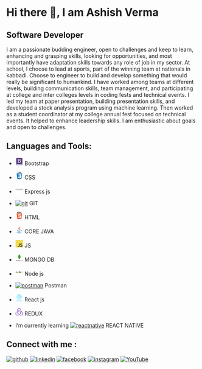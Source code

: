 # Hi there 👋, I am Ashish Verma
## Software Developer
I am a passionate budding engineer, open to challenges and keep to learn, enhancing and grasping skills, looking for opportunities, and most importantly have adaptation skills towards any role of job in my sector.
At school, I choose to lead at sports, part of the winning team at nationals in kabbadi. Choose to engineer to build and develop something that would really be significant to humankind. I have worked among teams at different levels, building communication skills, team management, and participating at college and inter colleges levels in coding fests and technical events. I led my team at paper presentation, building presentation skills, and developed a stock analysis program using machine learning.
Then worked as a student coordinator at my college annual fest focused on technical events. It helped to enhance leadership skills. I am enthusiastic about goals and open to challenges.

## Languages and Tools:
- [<img src="https://raw.githubusercontent.com/devicons/devicon/master/icons/bootstrap/bootstrap-plain-wordmark.svg" alt="bootstrap" width="20" height="20"/>](https://getbootstrap.com) Bootstrap
- [<img src="https://raw.githubusercontent.com/devicons/devicon/master/icons/css3/css3-original-wordmark.svg" alt="css3" width="20" height="20"/>](https://www.w3schools.com/css/) CSS
- [<img src="https://raw.githubusercontent.com/devicons/devicon/master/icons/express/express-original-wordmark.svg" alt="express" width="20" height="20"/>](https://expressjs.com) Express js
- [<img src="https://www.vectorlogo.zone/logos/git-scm/git-scm-icon.svg" alt="git" width="20" height="20"/>](https://git-scm.com/) GIT
- [<img src="https://raw.githubusercontent.com/devicons/devicon/master/icons/html5/html5-original-wordmark.svg" alt="html5" width="20" height="20"/>](https://www.w3.org/html/) HTML
- [<img src="https://raw.githubusercontent.com/devicons/devicon/master/icons/java/java-original.svg" alt="java" width="20" height="20"/>](https://www.java.com) CORE JAVA
- [<img src="https://raw.githubusercontent.com/devicons/devicon/master/icons/javascript/javascript-original.svg" alt="javascript" width="20" height="20"/>](https://developer.mozilla.org/en-US/docs/Web/JavaScript) JS
- [<img src="https://raw.githubusercontent.com/devicons/devicon/master/icons/mongodb/mongodb-original-wordmark.svg" alt="mongodb" width="20" height="20"/>](https://www.mongodb.com/) MONGO DB
- [<img src="https://raw.githubusercontent.com/devicons/devicon/master/icons/nodejs/nodejs-original-wordmark.svg" alt="nodejs" width="20" height="20"/>](https://nodejs.org) Node js
- [<img src="https://www.vectorlogo.zone/logos/getpostman/getpostman-icon.svg" alt="postman" width="20" height="20"/>](https://postman.com) Postman
- [<img src="https://raw.githubusercontent.com/devicons/devicon/master/icons/react/react-original-wordmark.svg" alt="react" width="20" height="20"/>](https://reactjs.org/) React js
- [<img src="https://raw.githubusercontent.com/devicons/devicon/master/icons/redux/redux-original.svg" alt="redux" width="20" height="20"/>](https://redux.js.org) REDUX


- I’m currently learning [<img src="https://reactnative.dev/img/header_logo.svg" alt="reactnative" width="20" height="20"/>](https://reactnative.dev/) REACT NATIVE 

## Connect with me :
[<img src='https://cdn.jsdelivr.net/npm/simple-icons@3.0.1/icons/github.svg' alt='github' height='40'>](https://github.com/AshishVermaCrownstack)  [<img src='https://cdn.jsdelivr.net/npm/simple-icons@3.0.1/icons/linkedin.svg' alt='linkedin' height='40'>](https://www.linkedin.com/in/ashish-verma-a4b9521a1/)  [<img src='https://cdn.jsdelivr.net/npm/simple-icons@3.0.1/icons/facebook.svg' alt='facebook' height='40'>](https://www.facebook.com/profile.php?id=100005740845223)  [<img src='https://cdn.jsdelivr.net/npm/simple-icons@3.0.1/icons/instagram.svg' alt='instagram' height='40'>](https://www.instagram.com/ashish_verma2216/)  [<img src='https://cdn.jsdelivr.net/npm/simple-icons@3.0.1/icons/youtube.svg' alt='YouTube' height='40'>](https://www.youtube.com/channel/UCMTbwlShp23RV1OHtxt7XMg)  

